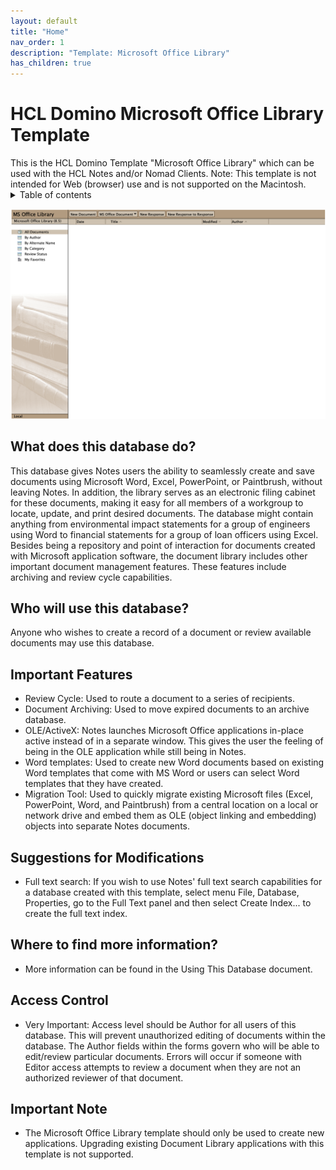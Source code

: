 ```yaml
---
layout: default
title: "Home"
nav_order: 1
description: "Template: Microsoft Office Library"
has_children: true
---
```

<h1>HCL Domino Microsoft Office Library Template</h1>
This is the HCL Domino Template "Microsoft Office Library" which can be used with the HCL Notes and/or Nomad Clients.
Note: This template is not intended for Web (browser) use and is not supported on the Macintosh.

<details close markdown="block">
  <summary>
    Table of contents
  </summary>
  {: .text-delta }
1. TOC
{:toc}
</details>

![Screenshot Microsoft Office Document Library](assets/png/screenshot.png)

## What does this database do?
This database gives Notes users the ability to seamlessly create and save documents using Microsoft Word, Excel, PowerPoint, or Paintbrush, without leaving Notes.  In addition, the library serves as an electronic filing cabinet for these documents, making it easy for all members of a workgroup to locate, update, and print desired documents.  The database might contain anything from environmental impact statements for a group of engineers using Word to financial statements for a group of loan officers using Excel.
Besides being a repository and point of interaction for documents created with Microsoft application software, the document library includes other important document management features.  These features include archiving and review cycle capabilities.

## Who will use this database?
Anyone who wishes to create a record of a document or review available documents may use this database.

## Important Features
- Review Cycle: Used to route a document to a series of recipients.
- Document Archiving: Used to move expired documents to an archive database.
- OLE/ActiveX: Notes launches Microsoft Office applications in-place active instead of in a separate window.  This gives the user the feeling of being in the OLE application while still being in Notes.
- Word templates:  Used to create new Word documents based on existing Word templates that come with MS Word or users can select Word templates that they have created.
- Migration Tool: Used to quickly migrate existing Microsoft files (Excel, PowerPoint, Word, and Paintbrush) from a central location on a local or network drive and embed them as OLE (object linking and embedding) objects into separate Notes documents.

## Suggestions for Modifications
- Full text search: If you wish to use Notes' full text search capabilities for a database created with this template, select menu File, Database, Properties, go to the Full Text panel and then select Create Index... to create the full text index.

## Where to find more information?
-  More information can be found in the Using This Database document.

## Access Control
-  Very Important:  Access level should be Author for all users of this database.  This will prevent unauthorized editing of documents within the database.  The Author fields within the forms govern who will be able to edit/review particular documents.   Errors will occur if someone with Editor access attempts to review a document when they are not an authorized reviewer of that document.

## Important Note
- The Microsoft Office Library template should only be used to create new applications. Upgrading existing Document Library applications with this template is not supported.
